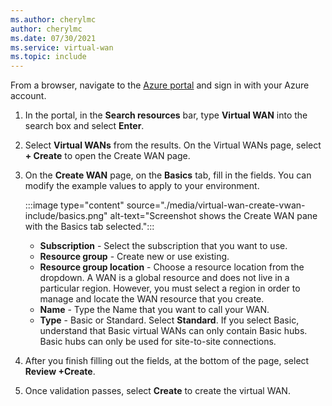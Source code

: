 ```yaml
---
ms.author: cherylmc
author: cherylmc
ms.date: 07/30/2021
ms.service: virtual-wan
ms.topic: include
---
```


From a browser, navigate to the [Azure portal](https://portal.azure.com) and sign in with your Azure account.

1. In the portal, in the **Search resources** bar, type **Virtual WAN** into the search box and select **Enter**.

1. Select **Virtual WANs** from the results. On the Virtual WANs page, select **+ Create** to open the Create WAN page.

1. On the **Create WAN** page, on the **Basics** tab, fill in the fields. You can modify the example values to apply to your environment.

   :::image type="content" source="./media/virtual-wan-create-vwan-include/basics.png" alt-text="Screenshot shows the Create WAN pane with the Basics tab selected.":::

   * **Subscription** - Select the subscription that you want to use.
   * **Resource group** - Create new or use existing.
   * **Resource group location** - Choose a resource location from the dropdown. A WAN is a global resource and does not live in a particular region. However, you must select a region in order to manage and locate the WAN resource that you create.
   * **Name** - Type the Name that you want to call your WAN.
   * **Type** - Basic or Standard. Select **Standard**. If you select Basic, understand that Basic virtual WANs can only contain Basic hubs. Basic hubs can only be used for site-to-site connections.

1. After you finish filling out the fields, at the bottom of the page, select **Review +Create**.

1. Once validation passes, select **Create** to create the virtual WAN.
